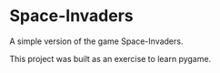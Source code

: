 # Space-Invaders

A simple version of the game Space-Invaders.

This project was built as an exercise to learn pygame.

